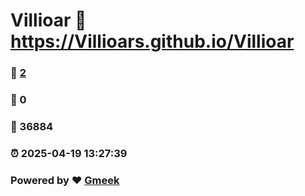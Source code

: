 # Villioar :link: https://Villioars.github.io/Villioar 
### :page_facing_up: [2](https://Villioars.github.io/Villioar/tag.html) 
### :speech_balloon: 0 
### :hibiscus: 36884 
### :alarm_clock: 2025-04-19 13:27:39 
### Powered by :heart: [Gmeek](https://github.com/Meekdai/Gmeek)
